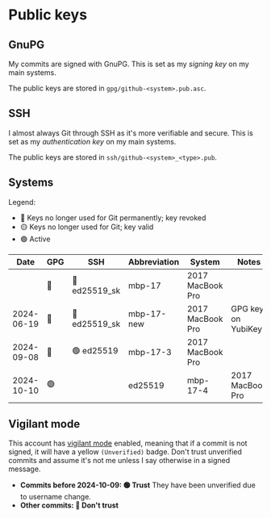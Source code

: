 # Public keys
## GnuPG
My commits are signed with GnuPG. This is set as my _signing key_ on my main systems.

The public keys are stored in `gpg/github-<system>.pub.asc`.

## SSH
I almost always Git through SSH as it's more verifiable and secure. This is set as my _authentication key_ on my main systems.

The public keys are stored in `ssh/github-<system>_<type>.pub`.

## Systems
Legend:
* 🔴 Keys no longer used for Git permanently; key revoked
* 🟡 Keys no longer used for Git; key valid
* 🟢 Active

| Date       | GPG | SSH | Abbreviation | System | Notes |
| ---------- | --- | --- | --- | --- | --- |
|            | 🔴 | 🔴 ed25519_sk | mbp-17 | 2017 MacBook Pro |  |
| 2024-06-19 | 🔴 | 🔴 ed25519_sk | mbp-17-new | 2017 MacBook Pro | GPG key on YubiKey |
| 2024-09-08 | 🔴 | 🟢 ed25519 | mbp-17-3 | 2017 MacBook Pro |  |
| 2024-10-10 | 🟢 | | ed25519 | mbp-17-4 | 2017 MacBook Pro | Generated after username change |

## Vigilant mode
This account has [vigilant mode](https://docs.github.com/en/authentication/managing-commit-signature-verification/displaying-verification-statuses-for-all-of-your-commits) enabled, meaning that if a commit is not signed, it will have a yellow `(Unverified)` badge. Don't trust unverified commits and assume it's not me unless I say otherwise in a signed message.

* **Commits before 2024-10-09: 🟢 Trust** They have been unverified due to username change.
* **Other commits: 🔴 Don't trust**

